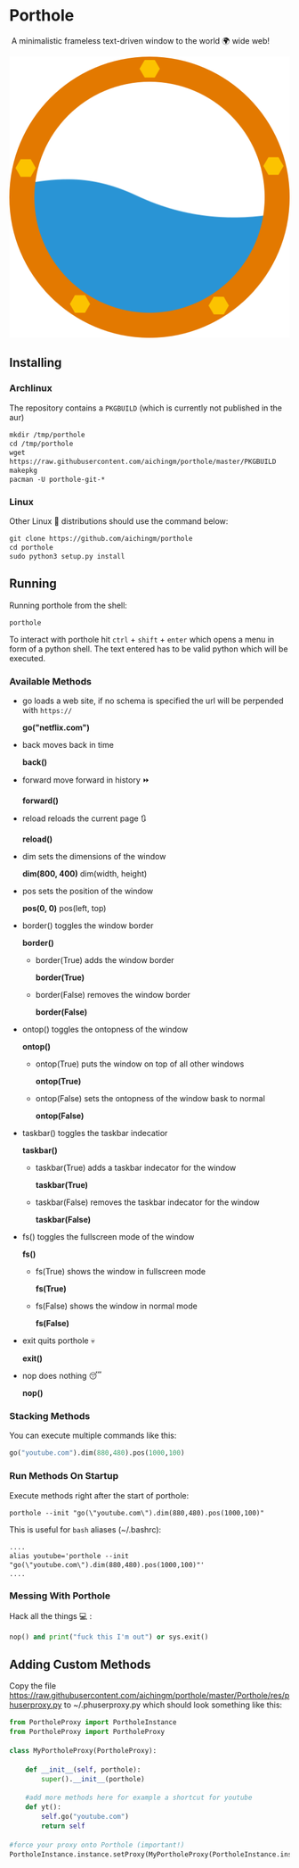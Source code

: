 # Porthole 

​ A minimalistic frameless text-driven window to the world :earth_africa: wide web!



![icon](Porthole/res/icon.png)

## Installing 

### Archlinux

The repository contains a `PKGBUILD` (which is currently not published in the aur)   

```shell
mkdir /tmp/porthole
cd /tmp/porthole
wget https://raw.githubusercontent.com/aichingm/porthole/master/PKGBUILD
makepkg
pacman -U porthole-git-*
```

### Linux

Other Linux :penguin: distributions should use the command below: 

```shell
git clone https://github.com/aichingm/porthole
cd porthole
sudo python3 setup.py install
```

## Running

Running porthole from the shell:

```shell
porthole
```



To interact with porthole hit `ctrl` + `shift` + `enter` which opens a menu in form of a python shell. The text entered has to be valid python which will  be executed.

### Available Methods 

* go loads a web site, if no schema is specified the url will be perpended with `https://`  

  **go("netflix.com")** 

* back moves back in time

  **back()**

* forward move forward in history :fast_forward:

  **forward()**

* reload reloads the current page :arrows_clockwise:

  **reload()**

* dim sets the dimensions of the window

  **dim(800, 400)** dim(width, height)

* pos sets the position of the window

  **pos(0, 0)** pos(left, top)

* border() toggles the window border

  **border()**

  * border(True) adds the window border

    **border(True)**

  * border(False) removes the window border

    **border(False)**

* ontop() toggles the ontopness of the window

  **ontop()**

  * ontop(True) puts the window on top of all other windows

    **ontop(True)**

  * ontop(False) sets the ontopness of the window bask to normal

    **ontop(False)**

* taskbar() toggles the taskbar indecatior

  **taskbar()**

  * taskbar(True) adds a taskbar indecator for the window

    **taskbar(True)**

  * taskbar(False) removes the taskbar indecator for the window

    **taskbar(False)**

* fs() toggles the fullscreen mode of the window

  **fs()**

  * fs(True) shows the window in fullscreen mode

    **fs(True)**

  * fs(False) shows the window in normal mode

    **fs(False)**

* exit quits porthole :skull:

  **exit()**

* nop does nothing :sleeping:

  **nop()**

### Stacking Methods

You can execute multiple commands like this:

```python
go("youtube.com").dim(880,480).pos(1000,100)
```

### Run Methods On Startup

Execute methods right after the start of porthole:

```shell
porthole --init "go(\"youtube.com\").dim(880,480).pos(1000,100)"
```

This is useful for `bash` aliases (~/.bashrc):

```shell
....
alias youtube='porthole --init "go(\"youtube.com\").dim(880,480).pos(1000,100)"'
....
```

### Messing With Porthole

Hack all the things :computer: :

```python
nop() and print("fuck this I'm out") or sys.exit()
```

## Adding Custom Methods

Copy the file https://raw.githubusercontent.com/aichingm/porthole/master/Porthole/res/phuserproxy.py to ~/.phuserproxy.py which should look something like this:

```python
from PortholeProxy import PortholeInstance
from PortholeProxy import PortholeProxy

class MyPortholeProxy(PortholeProxy):
    
    def __init__(self, porthole):
      	super().__init__(porthole)
  
    #add more methods here for example a shortcut for youtube
    def yt():
      	self.go("youtube.com")
        return self

#force your proxy onto Porthole (important!)
PortholeInstance.instance.setProxy(MyPortholeProxy(PortholeInstance.instance))
```

